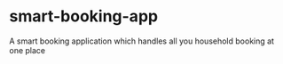 # smart-booking-app
A smart booking application which handles all you household booking at one place
